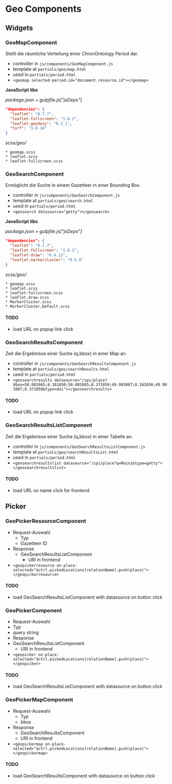 # Geo Components

## Widgets

### GeoMapComponent

Stellt die räumliche Verteilung einer ChronOntology Period dar.

* controller in `js/components/GeoMapComponent.js`
* template at `partials/geo/map.html`
* used in `partials/period.html`
* `<geomap selected-period-id="document.resource.id"></geomap>`

**JavaScript libs**

*package.json + gulpfile.js["jsDeps"]*

```json
"dependencies": {
  "leaflet": "0.7.7",
  "leaflet-fullscreen": "1.0.2",
  "leaflet-geodesy": "0.2.1",
  "turf": "3.0.14"
}
```

*scss/geo/*

```
* geomap.scss
* leaflet.scss
* leaflet-fullscreen.scss
```

### GeoSearchComponent

Ermöglicht die Suche in einem Gazetteer in einer Bounding Box.

* controller in `js/components/GeoSearchComponent.js`
* template at `partials/geo/search.html`
* used in `partials/period.html`
* `<geosearch datasource="getty"></geosearch>`

**JavaScript libs**

*package.json + gulpfile.js["jsDeps"]*

```json
"dependencies": {
  "leaflet": "0.7.7",
  "leaflet-fullscreen": "1.0.2",
  "leaflet-draw": "0.4.12",
  "leaflet.markercluster": "0.5.0"
}
```

*scss/geo/*

```
* geomap.scss
* leaflet.scss
* leaflet-fullscreen.scss
* leaflet.draw.scss
* MarkerCluster.scss
* MarkerCluster.Default.scss
```

#### TODO

* load URL on popup link click

### GeoSearchResultsComponent

Zeit die Ergebnisse einer Suche (q,bbox) in einer Map an.

* controller in `js/components/GeoSearchResultsComponent.js`
* template at `partials/geo/searchResults.html`
* used in `partials/period.html`
* `<geosearchresults datasource="/spi/place?bbox=50.082665;8.161050;50.082665;8.371850;49.903887;8.161050;49.903887;8.371850&type=dai"></geosearchresults>`

#### TODO

* load URL on popup link click

### GeoSearchResultsListComponent

Zeit die Ergebnisse einer Suche (q,bbox) in einer Tabelle an.

* controller in `js/components/GeoSearchResultsListComponent.js`
* template at `partials/geo/searchResultsList.html`
* used in `partials/period.html`
* `<geosearchresultslist datasource="/spi/place?q=Mainz&type=getty"></geosearchresultslist>`

#### TODO

* load URL on name click for frontend

## Picker

### GeoPickerResourceComponent

* Request-Auswahl
  * Typ
  * Gazetteer ID
* Response
  * GeoSearchResultsListComponent
     * URI in frontend
* `<geopickerresource on-place-selected="$ctrl.pickedLocations[relationName].push(place)"></geopickerresource>`

#### TODO

* load GeoSearchResultsListComponent with datasource on button click

### GeoPickerComponent

* Request-Auswahl
 * Typ
 * query string
* Response
 * GeoSearchResultsListComponent
   * URI in frontend
* `<geopicker on-place-selected="$ctrl.pickedLocations[relationName].push(place)"></geopicker>`

#### TODO

* load GeoSearchResultsListComponent with datasource on button click

### GeoPickerMapComponent

* Request-Auswahl
  * Typ
  * bbox
* Response
  * GeoSearchResultsComponent
   *  URI in frontend
* `<geopickermap on-place-selected="$ctrl.pickedLocations[relationName].push(place)"></geopickermap>`

#### TODO

* load GeoSearchResultsComponent with datasource on button click
